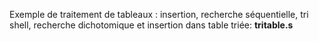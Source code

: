Exemple de traitement de tableaux : insertion, recherche séquentielle, tri shell, recherche dichotomique et insertion dans table triée: <b>tritable.s</b>  <br>
